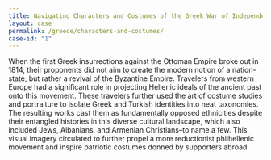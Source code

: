 ```yaml
---
title: Navigating Characters and Costumes of the Greek War of Independence
layout: case
permalink: /greece/characters-and-costumes/
case-id: "1"
---
```


When the first Greek insurrections against the Ottoman
Empire broke out in 1814, their proponents did not aim
to create the modern notion of a nation-state, but
rather a revival of the Byzantine Empire. Travelers
from western Europe had a significant role in
projecting Hellenic ideals of the ancient past onto
this movement. These travelers further used the art of
costume studies and portraiture to isolate Greek and
Turkish identities into neat taxonomies. The resulting
works cast them as fundamentally opposed ethnicities
despite their entangled histories in this diverse
cultural landscape, which also included Jews,
Albanians, and Armenian Christians–to name a few. This
visual imagery circulated to further propel a more
reductionist philhellenic movement and inspire
patriotic costumes donned by supporters abroad.
